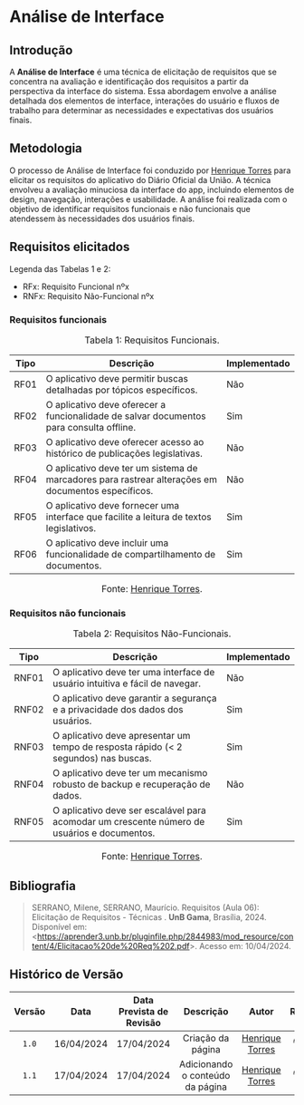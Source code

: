 # Análise de Interface

## Introdução

A **Análise de Interface** é uma técnica de elicitação de requisitos que se concentra na avaliação e identificação dos requisitos a partir da perspectiva da interface do sistema. Essa abordagem envolve a análise detalhada dos elementos de interface, interações do usuário e fluxos de trabalho para determinar as necessidades e expectativas dos usuários finais.

## Metodologia

O processo de Análise de Interface foi conduzido por [Henrique Torres](https://github.com/henriqtorresl) para elicitar os requisitos do aplicativo do Diário Oficial da União. A técnica envolveu a avaliação minuciosa da interface do app, incluindo elementos de design, navegação, interações e usabilidade. A análise foi realizada com o objetivo de identificar requisitos funcionais e não funcionais que atendessem às necessidades dos usuários finais.

## Requisitos elicitados

Legenda das Tabelas 1 e 2:

- RFx: Requisito Funcional nºx
- RNFx: Requisito Não-Funcional nºx

### Requisitos funcionais

<font size="3"><p style="text-align: center">Tabela 1: Requisitos Funcionais.</p></font>

| Tipo | Descrição                                                   | Implementado |
| ---- | ----------------------------------------------------------- | ------------ |
| RF01 | O aplicativo deve permitir buscas detalhadas por tópicos específicos.  | Não          |
| RF02 | O aplicativo deve oferecer a funcionalidade de salvar documentos para consulta offline.      | Sim          |
| RF03 | O aplicativo deve oferecer acesso ao histórico de publicações legislativas.      | Não          |
| RF04 | O aplicativo deve ter um sistema de marcadores para rastrear alterações em documentos específicos. | Não          |
| RF05 | O aplicativo deve fornecer uma interface que facilite a leitura de textos legislativos.           | Sim          |
| RF06 | O aplicativo deve incluir uma funcionalidade de compartilhamento de documentos.        | Sim          |

<font size="3"><p style="text-align: center">Fonte: [Henrique Torres](https://github.com/henriqtorresl).</p></font>


### Requisitos não funcionais

<font size="3"><p style="text-align: center">Tabela 2: Requisitos Não-Funcionais.</p></font>

| Tipo  | Descrição                                     | Implementado |
| ----- | --------------------------------------------- | ------------ |
| RNF01 | O aplicativo deve ter uma interface de usuário intuitiva e fácil de navegar.     | Não         |
| RNF02 | O aplicativo deve garantir a segurança e a privacidade dos dados dos usuários.         | Sim         |
| RNF03 | O aplicativo deve apresentar um tempo de resposta rápido (< 2 segundos) nas buscas.    | Sim         |
| RNF04 | O aplicativo deve ter um mecanismo robusto de backup e recuperação de dados.      | Não         |
| RNF05 | O aplicativo deve ser escalável para acomodar um crescente número de usuários e documentos.      | Sim         |

<font size="3"><p style="text-align: center">Fonte: [Henrique Torres](https://github.com/henriqtorresl).</p></font>

## <a>Bibliografia</a>
> SERRANO, Milene, SERRANO, Maurício. Requisitos (Aula 06):  Elicitação de Requisitos - Técnicas . **UnB Gama**, Brasília, 2024. Disponível em: <<https://aprender3.unb.br/pluginfile.php/2844983/mod_resource/content/4/Elicitacao%20de%20Req%202.pdf>>. Acesso em: 10/04/2024.


## <a>Histórico de Versão</a>
|Versão|Data|Data Prevista de Revisão|Descrição|Autor|Revisor|
| :------: | :----------: |:-----------: | :-----------: | :---------: |:---------: |
|`1.0`|16/04/2024|17/04/2024| Criação da página | [Henrique Torres](https://github.com/henriqtorresl)| [Arthur Alves](https://github.com/arthrok) |
|`1.1`|17/04/2024|17/04/2024| Adicionando o conteúdo da página | [Henrique Torres](https://github.com/henriqtorresl)| [Arthur Alves](https://github.com/arthrok) |
